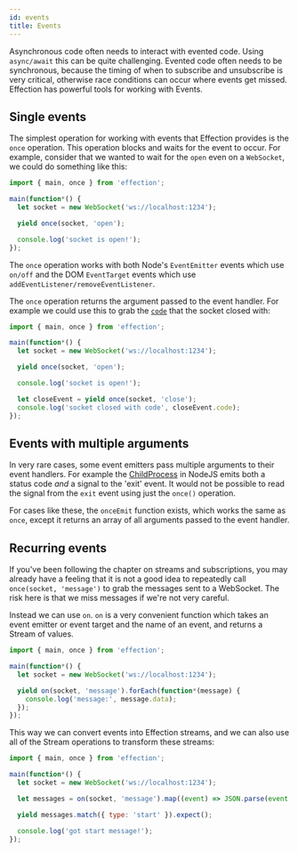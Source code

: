 ```yaml
---
id: events
title: Events
---
```


Asynchronous code often needs to interact with evented code. Using `async/await` this can be
quite challenging. Evented code often needs to be synchronous, because the timing of when to
subscribe and unsubscribe is very critical, otherwise race conditions can occur where events
get missed. Effection has powerful tools for working with Events.

## Single events

The simplest operation for working with events that Effection provides is the
`once` operation.  This operation blocks and waits for the event to occur. For
example, consider that we wanted to wait for the `open` even on a `WebSocket`,
we could do something like this:

``` javascript
import { main, once } from 'effection';

main(function*() {
  let socket = new WebSocket('ws://localhost:1234');

  yield once(socket, 'open');

  console.log('socket is open!');
});
```

The `once` operation works with both Node's `EventEmitter` events which use
`on/off` and the DOM `EventTarget` events which use
`addEventListener/removeEventListener`.

The `once` operation returns the argument passed to the event handler. For
example we could use this to grab the [`code`][wscode] that the socket closed
with:

``` javascript
import { main, once } from 'effection';

main(function*() {
  let socket = new WebSocket('ws://localhost:1234');

  yield once(socket, 'open');

  console.log('socket is open!');

  let closeEvent = yield once(socket, 'close');
  console.log('socket closed with code', closeEvent.code);
});
```

## Events with multiple arguments

In very rare cases, some event emitters pass multiple arguments to their event
handlers. For example the [ChildProcess][] in NodeJS emits both a status
code _and_ a signal to the 'exit' event. It would not be possible to read the
signal from the `exit` event using just the `once()` operation.

For cases like these, the `onceEmit` function exists, which works the same as
`once`, except it returns an array of all arguments passed to the event
handler.

## Recurring events

If you've been following the chapter on streams and subscriptions, you may
already have a feeling that it is not a good idea to repeatedly call
`once(socket, 'message')` to grab the messages sent to a WebSocket. The risk
here is that we miss messages if we're not very careful.

Instead we can use `on`. `on` is a very convenient function which takes an
event emitter or event target and the name of an event, and returns a Stream of
values.

``` javascript
import { main, once } from 'effection';

main(function*() {
  let socket = new WebSocket('ws://localhost:1234');

  yield on(socket, 'message').forEach(function*(message) {
    console.log('message:', message.data);
  });
});
```

This way we can convert events into Effection streams, and we can also
use all of the Stream operations to transform these streams:

``` javascript
import { main, once } from 'effection';

main(function*() {
  let socket = new WebSocket('ws://localhost:1234');

  let messages = on(socket, 'message').map((event) => JSON.parse(event.data));

  yield messages.match({ type: 'start' }).expect();

  console.log('got start message!');
});
```

[wscode]: https://developer.mozilla.org/en-US/docs/Web/API/CloseEvent
[childprocess]: https://nodejs.org/api/child_process.html#child_process_class_childprocess
